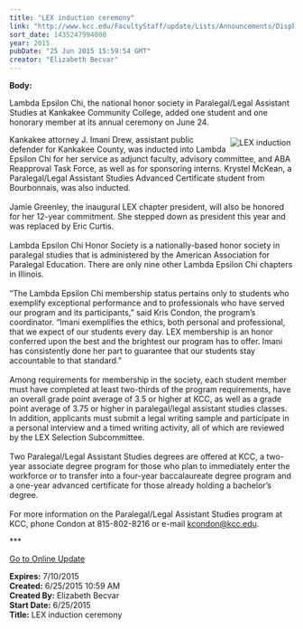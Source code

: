 ```yaml
---
title: "LEX induction ceremony"
link: "http://www.kcc.edu/FacultyStaff/update/Lists/Announcements/DispForm.aspx?ID=1958"
sort_date: 1435247994000
year: 2015
pubDate: "25 Jun 2015 15:59:54 GMT"
creator: "Elizabeth Becvar"
---
```


<div><b>Body:</b> <div class="ExternalClass552F4032B684437BA853A89FA5F46657"><p>​Lambda Epsilon Chi, the national honor society in Paralegal/Legal Assistant Studies at Kankakee Community College, added one student and one honorary member at its annual ceremony on June 24.</p>
<p><img alt="LEX induction" src="/FacultyStaff/update/PublishingImages/LEX_induction.jpg" style="vertical-align:auto;float:right;margin:5px" />Kankakee attorney J. Imani Drew, assistant public defender for Kankakee County, was inducted into Lambda Epsilon Chi for her service as adjunct faculty, advisory committee, and ABA Reapproval Task Force, as well as for sponsoring interns. Krystel McKean, a Paralegal/Legal Assistant Studies Advanced Certificate student from Bourbonnais, was also inducted.  <br /><br />Jamie Greenley, the inaugural LEX chapter president, will also be honored for her 12-year commitment. She stepped down as president this year and was replaced by Eric Curtis.<br /><br />Lambda Epsilon Chi Honor Society is a nationally-based honor society in paralegal studies that is administered by the American Association for Paralegal Education. There are only nine other Lambda Epsilon Chi chapters in Illinois.<br /><br />“The Lambda Epsilon Chi membership status pertains only to students who exemplify exceptional performance and to professionals who have served our program and its participants,” said Kris Condon, the program’s coordinator. “Imani exemplifies the ethics, both personal and professional, that we expect of our students every day. LEX membership is an honor conferred upon the best and the brightest our program has to offer. Imani has consistently done her part to guarantee that our students stay accountable to that standard.” <br /><br />Among requirements for membership in the society, each student member must have completed at least two-thirds of the program requirements, have an overall grade point average of 3.5 or higher at KCC, as well as a grade point average of 3.75 or higher in paralegal/legal assistant studies classes. In addition, applicants must submit a legal writing sample and participate in a personal interview and a timed writing activity, all of which are reviewed by the LEX Selection Subcommittee.<br /><br />Two Paralegal/Legal Assistant Studies degrees are offered at KCC, a two-year associate degree program for those who plan to immediately enter the workforce or to transfer into a four-year baccalaureate degree program and a one-year advanced certificate for those already holding a bachelor’s degree.<br /><br />For more information on the Paralegal/Legal Assistant Studies program at KCC, phone Condon at 815-802-8216 or e-mail <a href="mailto:kcondon@kcc.edu">kcondon@kcc.edu</a>.</p>
<p>***</p>
<p><a href="/FacultyStaff/update/Pages/dailyupdate.aspx">Go to Online Update</a><br /></p></div></div>
<div><b>Expires:</b> 7/10/2015</div>
<div><b>Created:</b> 6/25/2015 10:59 AM</div>
<div><b>Created By:</b> Elizabeth Becvar</div>
<div><b>Start Date:</b> 6/25/2015</div>
<div><b>Title:</b> LEX induction ceremony</div>
